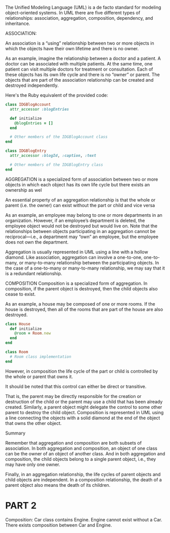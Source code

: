 
The Unified Modeling Language (UML) is a de facto standard for modeling object-oriented systems. In UML there are five different types of relationships: association, aggregation, composition, dependency, and inheritance. 


ASSOCIATION: 

An association is a “using” relationship between two or more objects in which the objects have their own lifetime and there is no owner.

As an example, imagine the relationship between a doctor and a patient. A doctor can be associated with multiple patients. At the same time, one patient can visit multiple doctors for treatment or consultation. Each of these objects has its own life cycle and there is no “owner” or parent. The objects that are part of the association relationship can be created and destroyed independently.

Here's the Ruby equivalent of the provided code:

```ruby
class IDGBlogAccount
  attr_accessor :blogEntries

  def initialize
    @blogEntries = []
  end

  # Other members of the IDGBlogAccount class
end

class IDGBlogEntry
  attr_accessor :blogId, :caption, :text

  # Other members of the IDGBlogEntry class
end
```

AGGREGATION is a specialized form of association between two or more objects in which each object has its own life cycle but there exists an ownership as wel

An essential property of an aggregation relationship is that the whole or parent (i.e. the owner) can exist without the part or child and vice versa

As an example, an employee may belong to one or more departments in an organization. However, if an employee’s department is deleted, the employee object would not be destroyed but would live on. Note that the relationships between objects participating in an aggregation cannot be reciprocal—i.e., a department may “own” an employee, but the employee does not own the department. 

Aggregation is usually represented in UML using a line with a hollow diamond. Like association, aggregation can involve a one-to-one, one-to-many, or many-to-many relationship between the participating objects. In the case of a one-to-many or many-to-many relationship, we may say that it is a redundant relationship.



COMPOSITION
Composition is a specialized form of aggregation. In composition, if the parent object is destroyed, then the child objects also cease to exist.

As an example, a house may be composed of one or more rooms. If the house is destroyed, then all of the rooms that are part of the house are also destroyed.

```ruby
class House
  def initialize
    @room = Room.new
  end
end

class Room
  # Room class implementation
end
``` 

However, in composition the life cycle of the part or child is controlled by the whole or parent that owns it.

It should be noted that this control can either be direct or transitive. 

That is, the parent may be directly responsible for the creation or destruction of the child or the parent may use a child that has been already created. Similarly, a parent object might delegate the control to some other parent to destroy the child object. Composition is represented in UML using a line connecting the objects with a solid diamond at the end of the object that owns the other object.



Summary

Remember that aggregation and composition are both subsets of association. In both aggregation and composition, an object of one class can be the owner of an object of another class. And in both aggregation and composition, the child objects belong to a single parent object, i.e., they may have only one owner.

Finally, in an aggregation relationship, the life cycles of parent objects and child objects are independent. In a composition relationship, the death of a parent object also means the death of its children.





# PART 2

Composition: Car class contains Engine. Engine cannot exist without a Car. There exists composition between Car and Engine.


